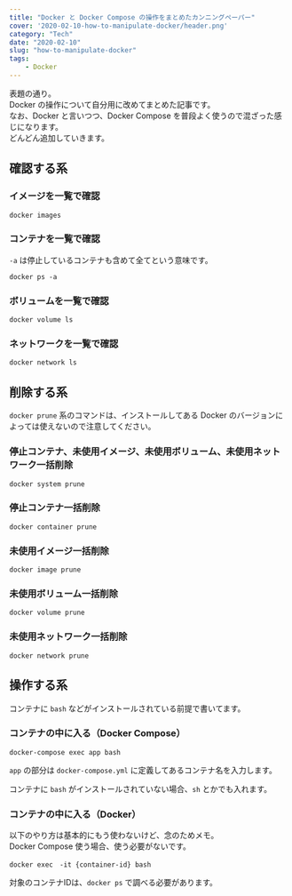 ```yaml
---
title: "Docker と Docker Compose の操作をまとめたカンニングペーパー"
cover: '2020-02-10-how-to-manipulate-docker/header.png'
category: "Tech"
date: "2020-02-10"
slug: "how-to-manipulate-docker"
tags:
    - Docker
---
```


表題の通り。  
Docker の操作について自分用に改めてまとめた記事です。  
なお、Docker と言いつつ、Docker Compose を普段よく使うので混ざった感じになります。  
どんどん追加していきます。

## 確認する系

### イメージを一覧で確認

```
docker images
```

### コンテナを一覧で確認

`-a` は停止しているコンテナも含めて全てという意味です。

```
docker ps -a
```

### ボリュームを一覧で確認

```
docker volume ls
```

### ネットワークを一覧で確認

```
docker network ls
```

## 削除する系

`docker prune` 系のコマンドは、インストールしてある Docker のバージョンによっては使えないので注意してください。

### 停止コンテナ、未使用イメージ、未使用ボリューム、未使用ネットワーク一括削除

```
docker system prune
```

### 停止コンテナ一括削除

```
docker container prune
```

### 未使用イメージ一括削除

```
docker image prune
```

### 未使用ボリューム一括削除

```
docker volume prune
```

### 未使用ネットワーク一括削除

```
docker network prune
```

## 操作する系

コンテナに `bash` などがインストールされている前提で書いてます。

### コンテナの中に入る（Docker Compose）

```
docker-compose exec app bash
```

`app` の部分は `docker-compose.yml` に定義してあるコンテナ名を入力します。

コンテナに `bash` がインストールされていない場合、`sh` とかでも入れます。

### コンテナの中に入る（Docker）

以下のやり方は基本的にもう使わないけど、念のためメモ。  
Docker Compose 使う場合、使う必要がないです。

```
docker exec　-it {container-id} bash
```

対象のコンテナIDは、`docker ps` で調べる必要があります。

